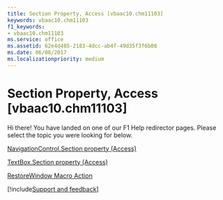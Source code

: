 ```yaml
---
title: Section Property, Access [vbaac10.chm11103]
keywords: vbaac10.chm11103
f1_keywords:
- vbaac10.chm11103
ms.service: office
ms.assetid: 62e4d485-2183-4dcc-ab4f-49d35f3f6b08
ms.date: 06/08/2017
ms.localizationpriority: medium
---
```



# Section Property, Access [vbaac10.chm11103]

Hi there! You have landed on one of our F1 Help redirector pages. Please select the topic you were looking for below.

[NavigationControl.Section property (Access)](https://msdn.microsoft.com/library/670b7950-5f94-461e-8cd1-9c6f95169e89%28Office.15%29.aspx)

[TextBox.Section property (Access)](https://msdn.microsoft.com/library/76a43ccb-a199-b640-623c-d008b7d48e1c%28Office.15%29.aspx)

[RestoreWindow Macro Action](https://msdn.microsoft.com/library/507a6452-2be0-a523-1201-0108d2b9d23c%28Office.15%29.aspx)

[!include[Support and feedback](~/includes/feedback-boilerplate.md)]